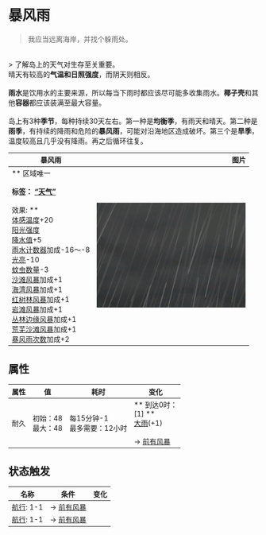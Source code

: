 # 暴风雨  
> 我应当远离海岸，并找个躲雨处。  
<br>  
> 了解岛上的天气对生存至关重要。<br>晴天有较高的<b>气温和日照强度</b>，而阴天则相反。<br><br><b>雨水</b>是饮用水的主要来源，所以每当下雨时都应该尽可能多收集雨水。<b>椰子壳</b>和其他<b>容器</b>都应该装满至最大容量。<br><br>岛上有3种<b>季节</b>，每种持续30天左右。第一种是<b>均衡季</b>，有雨天和晴天。第二种是<b>雨季</b>，有持续的降雨和危险的<b>暴风雨</b>，可能对沿海地区造成破坏。第三个是<b>旱季</b>，温度较高且几乎没有降雨。再之后循环往复。  
  
  暴风雨  |   图片   
 ----  |  ----:   
 ** 区域唯一 **<br><br>**标签：**	[“天气”](tag_Weather.md)<br><br>** 效果: **<br>[体感温度](TemperaturePerceived.md)+20<br>[阳光强度](SunStrength.md)<br>[降水值](RainValue.md)+5<br>[雨水计数器](RainCounter.md)加成-16～-8<br>[光亮](Light.md)-10<br>[蚊虫数量](BugPopulation.md)-3<br>[沙滩风暴](Storm_Beach.md)加成+1<br>[海湾风暴](Storm_Bay.md)加成+1<br>[红树林风暴](Storm_Mangroves.md)加成+1<br>[岩滩风暴](Storm_Rocks.md)加成+1<br>[丛林边缘风暴](Storm_Outskirts.md)加成+1<br>[荒芜沙滩风暴](Storm_DesolateBeach.md)加成+1<br>[暴风雨次数](StormCounter.md)加成+2  |  <img decoding="async" src="Sprite/WeatherStorm_0.png" href="a.md" style="max-width:300px;max-height:300px;">   
  
## 属性   
属性  |  值  |  耗时  |  变化  
----  |  ----  |  ----  |  ----  
耐久  |  初始：48<br>最大：48  |  每15分钟-1<br>最多需要：12小时  |  ** 到达0时： **<br>** [1] **<br>  [大雨](TropicalIsland_HeavyRainStart.md)(+1)<br><br>→ [前有风暴](OpenSea_StormFront.md)  
## 状态触发  
名称  |  条件  |  变化  
----  |  ----  |  ----  
  |  [航行](Sailed.md): 1-1  |  → [前有风暴](OpenSea_StormFront.md)  
  |  [航行](Sailed.md): 1-1  |  → [前有风暴](OpenSea_StormFront.md)  
